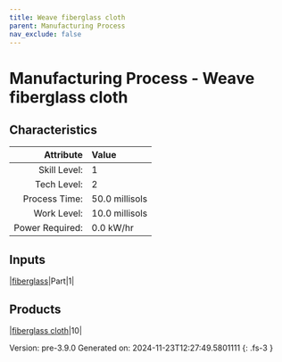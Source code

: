 ```yaml
---
title: Weave fiberglass cloth
parent: Manufacturing Process
nav_exclude: false
---
```

# Manufacturing Process - Weave fiberglass cloth


## Characteristics

| Attribute      | Value |
|--------:|:------|
|Skill Level:|1|
|Tech Level:|2|
|Process Time:|50.0 millisols|
|Work Level:|10.0 millisols|
|Power Required:|0.0 kW/hr|

## Inputs

|[fiberglass](../part/fiberglass.html)|Part|1|

## Products

|[fiberglass cloth](../part/fiberglass-cloth.html)|10|


Version: pre-3.9.0 Generated on: 2024-11-23T12:27:49.5801111
{: .fs-3 }

